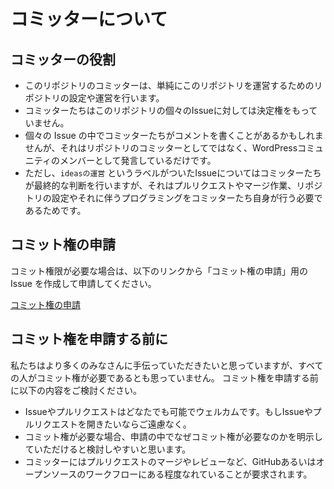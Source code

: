 # コミッターについて

## コミッターの役割

* このリポジトリのコミッターは、単純にこのリポジトリを運営するためのリポジトリの設定や運営を行います。
* コミッターたちはこのリポジトリの個々のIssueに対しては決定権をもっていません。
* 個々の Issue の中でコミッターたちがコメントを書くことがあるかもしれませんが、それはリポジトリのコミッターとしてではなく、WordPressコミュニティのメンバーとして発言しているだけです。
* ただし、`ideasの運営` というラベルがついたIssueについてはコミッターたちが最終的な判断を行いますが、それはプルリクエストやマージ作業、リポジトリの設定やそれに伴うプログラミングをコミッターたち自身が行う必要であるためです。

## コミット権の申請

コミット権限が必要な場合は、以下のリンクから「コミット権の申請」用の Issue を作成して申請してください。

[コミット権の申請](https://github.com/jawordpressorg/ideas/issues/new?labels=%E3%82%B3%E3%83%9F%E3%83%83%E3%83%88%E6%A8%A9%E3%81%AE%E7%94%B3%E8%AB%8B&title=%E3%82%B3%E3%83%9F%E3%83%83%E3%83%88%E6%A8%A9%E3%81%AE%E7%94%B3%E8%AB%8B&template=getinvolved.md)

## コミット権を申請する前に

私たちはより多くのみなさんに手伝っていただきたいと思っていますが、すべての人がコミット権が必要であるとも思っていません。
コミット権を申請する前に以下の内容をご検討ください。

* Issueやプルリクエストはどなたでも可能でウェルカムです。もしIssueやプルリクエストを開きたいならご遠慮なく。
* コミット権が必要な場合、申請の中でなぜコミット権が必要なのかを明示していただけると検討しやすいと思います。
* コミッターにはプルリクエストのマージやレビューなど、GitHubあるいはオープンソースのワークフローにある程度なれていることが要求されます。
